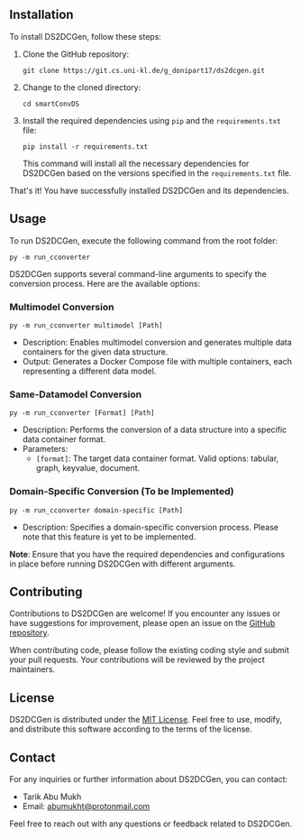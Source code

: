 ## Installation

To install DS2DCGen, follow these steps:

1. Clone the GitHub repository:
   ```
   git clone https://git.cs.uni-kl.de/g_donipart17/ds2dcgen.git
   ```

2. Change to the cloned directory:
   ```
   cd smartConvDS
   ```

3. Install the required dependencies using `pip` and the `requirements.txt` file:
   ```
   pip install -r requirements.txt
   ```

   This command will install all the necessary dependencies for DS2DCGen based on the versions specified in the `requirements.txt` file.

That's it! You have successfully installed DS2DCGen and its dependencies.

## Usage

To run DS2DCGen, execute the following command from the root folder:

```
py -m run_cconverter
```

DS2DCGen supports several command-line arguments to specify the conversion process. Here are the available options:

### Multimodel Conversion

```
py -m run_cconverter multimodel [Path]
```

- Description: Enables multimodel conversion and generates multiple data containers for the given data structure.
- Output: Generates a Docker Compose file with multiple containers, each representing a different data model.

### Same-Datamodel Conversion

```
py -m run_cconverter [Format] [Path]
```

- Description: Performs the conversion of a data structure into a specific data container format.
- Parameters:
  - `[format]`: The target data container format. Valid options: tabular, graph, keyvalue, document.

### Domain-Specific Conversion (To be Implemented)

```
py -m run_cconverter domain-specific [Path]
```

- Description: Specifies a domain-specific conversion process. Please note that this feature is yet to be implemented.

**Note**: Ensure that you have the required dependencies and configurations in place before running DS2DCGen with different arguments.

## Contributing

Contributions to DS2DCGen are welcome! If you encounter any issues or have suggestions for improvement, please open an issue on the [GitHub repository](https://git.cs.uni-kl.de/g_donipart17/ds2dcgen/issues).

When contributing code, please follow the existing coding style and submit your pull requests. Your contributions will be reviewed by the project maintainers.

## License

DS2DCGen is distributed under the [MIT License](LICENSE). Feel free to use, modify, and distribute this software according to the terms of the license.

## Contact

For any inquiries or further information about DS2DCGen, you can contact:

- Tarik Abu Mukh
- Email: [abumukht@protonmail.com](mailto:abumukht@protonmail.com)

Feel free to reach out with any questions or feedback related to DS2DCGen.
